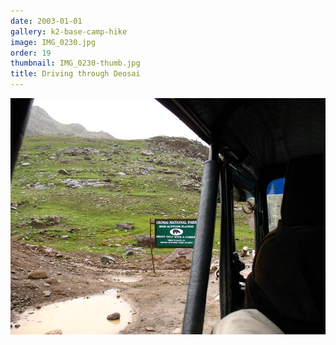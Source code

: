 ```yaml
---
date: 2003-01-01
gallery: k2-base-camp-hike
image: IMG_0230.jpg
order: 19
thumbnail: IMG_0230-thumb.jpg
title: Driving through Deosai
---
```


![Driving through Deosai](./IMG_0230.jpg)